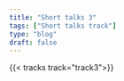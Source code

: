 ```yaml
---
title: "Short talks 3"
tags: ["Short talks track"]
type: "blog"
draft: false
---
```


{{< tracks track="track3">}}


